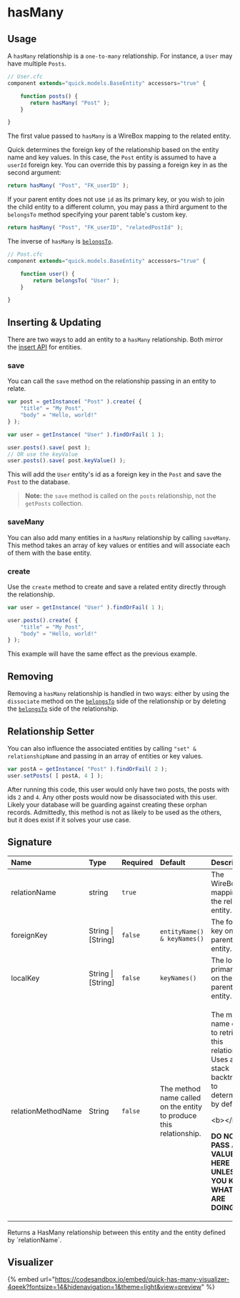 # hasMany

## Usage

A `hasMany` relationship is a `one-to-many` relationship. For instance, a `User` may have multiple `Posts`.

```javascript
// User.cfc
component extends="quick.models.BaseEntity" accessors="true" {

    function posts() {
       return hasMany( "Post" );
    }

}
```

The first value passed to `hasMany` is a WireBox mapping to the related entity.

Quick determines the foreign key of the relationship based on the entity name and key values. In this case, the `Post` entity is assumed to have a `userId` foreign key. You can override this by passing a foreign key in as the second argument:

```javascript
return hasMany( "Post", "FK_userID" );
```

If your parent entity does not use `id` as its primary key, or you wish to join the child entity to a different column, you may pass a third argument to the `belongsTo` method specifying your parent table's custom key.

```javascript
return hasMany( "Post", "FK_userID", "relatedPostId" );
```

The inverse of `hasMany` is [`belongsTo`](belongsto.md).

```javascript
// Post.cfc
component extends="quick.models.BaseEntity" accessors="true" {

    function user() {
        return belongsTo( "User" );
    }

}
```

## Inserting & Updating

There are two ways to add an entity to a `hasMany` relationship. Both mirror the [insert API](../../getting-started/creating-new-entities.md) for entities.

### save

You can call the `save` method on the relationship passing in an entity to relate.

```javascript
var post = getInstance( "Post" ).create( {
    "title" = "My Post",
    "body" = "Hello, world!"
} );

var user = getInstance( "User" ).findOrFail( 1 );

user.posts().save( post );
// OR use the keyValue
user.posts().save( post.keyValue() );
```

This will add the `User` entity's id as a foreign key in the `Post` and save the `Post` to the database.

> **Note:** the `save` method is called on the `posts` relationship, not the `getPosts` collection.

### saveMany

You can also add many entities in a `hasMany` relationship by calling `saveMany`. This method takes an array of key values or entities and will associate each of them with the base entity.

### create

Use the `create` method to create and save a related entity directly through the relationship.

```javascript
var user = getInstance( "User" ).findOrFail( 1 );

user.posts().create( {
    "title" = "My Post",
    "body" = "Hello, world!"
} );
```

This example will have the same effect as the previous example.

## Removing

Removing a `hasMany` relationship is handled in two ways: either by using the `dissociate` method on the [`belongsTo`](belongsto.md) side of the relationship or by deleting the [`belongsTo`](belongsto.md) side of the relationship.

## Relationship Setter

You can also influence the associated entities by calling `"set" & relationshipName` and passing in an array of entities or key values.

```javascript
var postA = getInstance( "Post" ).findOrFail( 2 );
user.setPosts( [ postA, 4 ] );
```

After running this code, this user would only have two posts, the posts with ids `2` and `4`. Any other posts would now be disassociated with this user. Likely your database will be guarding against creating these orphan records. Admittedly, this method is not as likely to be used as the others, but it does exist if it solves your use case.

## Signature

<table>
  <thead>
    <tr>
      <th style="text-align:left">Name</th>
      <th style="text-align:left">Type</th>
      <th style="text-align:left">Required</th>
      <th style="text-align:left">Default</th>
      <th style="text-align:left">Description</th>
    </tr>
  </thead>
  <tbody>
    <tr>
      <td style="text-align:left">relationName</td>
      <td style="text-align:left">string</td>
      <td style="text-align:left"><code>true</code>
      </td>
      <td style="text-align:left"></td>
      <td style="text-align:left">The WireBox mapping for the related entity.</td>
    </tr>
    <tr>
      <td style="text-align:left">foreignKey</td>
      <td style="text-align:left">String | [String]</td>
      <td style="text-align:left"><code>false</code>
      </td>
      <td style="text-align:left"><code>entityName() &amp; keyNames()</code>
      </td>
      <td style="text-align:left">The foreign key on the parent entity.</td>
    </tr>
    <tr>
      <td style="text-align:left">localKey</td>
      <td style="text-align:left">String | [String]</td>
      <td style="text-align:left"><code>false</code>
      </td>
      <td style="text-align:left"><code>keyNames()</code>
      </td>
      <td style="text-align:left">The local primary key on the parent entity.</td>
    </tr>
    <tr>
      <td style="text-align:left">relationMethodName</td>
      <td style="text-align:left">String</td>
      <td style="text-align:left"><code>false</code>
      </td>
      <td style="text-align:left">The method name called on the entity to produce this relationship.</td>
      <td
      style="text-align:left">
        <p>The method name called to retrieve this relationship. Uses a stack backtrace
          to determine by default.</p>
        <p>&lt;b&gt;&lt;/b&gt;</p>
        <p><b>DO NOT PASS A VALUE HERE UNLESS YOU KNOW WHAT YOU ARE DOING.</b>
        </p>
        </td>
    </tr>
  </tbody>
</table>Returns a HasMany relationship between this entity and the entity defined by `relationName`.

## Visualizer

{% embed url="https://codesandbox.io/embed/quick-has-many-visualizer-4qeek?fontsize=14&hidenavigation=1&theme=light&view=preview" %}



